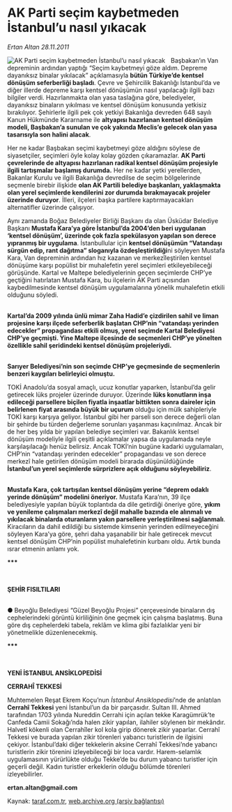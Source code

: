 # AK Parti seçim kaybetmeden İstanbul’u nasıl yıkacak

*Ertan Altan 28.11.2011*

<div class="yazi"><img align="left" alt="AK Parti seçim kaybetmeden İstanbul’u nasıl yıkacak" border="0" src="http://www.taraf.com.tr/fotoraflar/makaleler/ak-parti-secim-kaybetmeden-istanbul-u-nasil_4006_orijinal.jpg" style="border-right-width:10px; border-color:#FFFFFF"/><p>Başbakan’ın Van depreminin ardından yaptığı “Seçim kaybetmeyi göze aldım. Depreme dayanıksız binalar yıkılacak” açıklamasıyla <b>bütün Türkiye’de kentsel dönüşüm seferberliği başladı</b>. Çevre ve Şehircilik Bakanlığı İstanbul’da ve diğer illerde depreme karşı kentsel dönüşümün nasıl yapılacağı ilgili bazı bilgiler verdi. Hazırlanmakta olan yasa taslağına göre, belediyeler, dayanıksız binaların yıkılması ve kentsel dönüşüm konusunda yetkisiz bırakılıyor. Şehirlerle ilgili pek çok yetkiyi Bakanlığa devreden 648 sayılı Kanun Hükmünde Kararname ile <b>altyapısı hazırlanan kentsel dönüşüm modeli, Başbakan’a sunulan ve çok yakında Meclis’e gelecek olan yasa tasarısıyla son halini alacak</b>. </p>
<p>Her ne kadar Başbakan seçimi kaybetmeyi göze aldığını söylese de siyasetçiler, seçimleri öyle kolay kolay gözden çıkaramazlar. <b>AK Parti çevrelerinde de altyapısı hazırlanan radikal kentsel dönüşüm projesiyle ilgili tartışmalar başlamış durumda.</b> Her ne kadar yetki yerellerden, Bakanlar Kurulu ve ilgili Bakanlığa devredilse de seçim bölgelerinde seçmenle birebir ilişkide <b>olan AK Partili belediye başkanları, yaklaşmakta olan yerel seçimlerde kendilerini zor durumda bırakmayacak projeler üzerinde duruyor</b>. İlleri, ilçeleri başka partilere kaptırmayacakları alternatifler üzerinde çalışıyor.</p>
<p>Aynı zamanda Boğaz Belediyeler Birliği Başkanı da olan Üsküdar Belediye Başkanı <b>Mustafa Kara’ya göre İstanbul’da 2004’den beri uygulanan ‘kentsel dönüşüm’, üzerinde çok fazla spekülasyon yapılan son derece yıpranmış bir uygulama</b>. İstanbullular için <b>kentsel dönüşümün “Vatandaşı sürgün edip, rant dağıtma” sloganıyla özdeşleştirildiği</b>ni söyleyen Mustafa Kara, Van depreminin ardından hız kazanan ve merkezîleştirilen kentsel dönüşüme karşı popülist bir muhalefetin yerel seçimleri etkileyebileceği görüşünde. Kartal ve Maltepe belediyelerinin geçen seçimlerde CHP’ye geçtiğini hatırlatan Mustafa Kara, bu ilçelerin AK Parti açısından kaybedilmesinde kentsel dönüşüm uygulamalarına yönelik muhalefetin etkili olduğunu söyledi. </p>
<p><b><br/>Kartal’da 2009 yılında ünlü mimar Zaha Hadid’e çizdirilen sahil ve liman projesine karşı ilçede seferberlik başlatan CHP’nin “vatandaşı yerinden edecekler” propagandası etkili olmuş, yerel seçimde Kartal Belediyesi CHP’ye geçmişti. Yine Maltepe ilçesinde de seçmenleri CHP’ye yönelten özellikle sahil şeridindeki kentsel dönüşüm projeleriydi. </b></p>
<p><b><br/>Sarıyer Belediyesi’nin son seçimde CHP’ye geçmesinde de seçmenlerin benzeri kaygıları belirleyici olmuştu. </b></p>
<p>TOKİ Anadolu’da sosyal amaçlı, ucuz konutlar yaparken, İstanbul’da gelir getirecek lüks projeler üzerinde duruyor. Üzerinde <b>lüks konutların inşa edileceği parsellere biçilen fiyatla inşaatlar bittikten sonra daireler için belirlenen fiyat arasında büyük bir uçurum</b> olduğu için mülk sahipleriyle TOKİ karşı karşıya geliyor. İstanbul gibi her parseli son derece değerli olan bir şehirde bu türden değerleme sorunları yaşanması kaçınılmaz. Ancak bir de her beş yılda bir yapılan belediye seçimleri var. Bakanlık kentsel dönüşüm modeliyle ilgili çeşitli açıklamalar yapsa da uygulamada neyle karşılaşılacağı henüz belirsiz. Ancak TOKİ’nin bugüne kadarki uygulamaları, CHP’nin “vatandaşı yerinden edecekler” propagandası ve son derece merkezî hale getirilen dönüşüm modeli birarada düşünüldüğünde <b>İstanbul’un yerel seçimlerde sürprizlere açık olduğunu söyleyebiliriz</b>. </p>
<p><b><br/>Mustafa Kara, çok tartışılan kentsel dönüşüm yerine “deprem odaklı yerinde dönüşüm” modelini öneriyor.</b> Mustafa Kara’nın, 39 ilçe belediyesiyle yapılan büyük toplantıda da dile getirdiği öneriye göre, <b>yıkım ve yenileme çalışmaları merkezî değil mahalle bazında ele alınmalı ve yıkılacak binalarda oturanların yakın parsellere yerleştirilmesi sağlanmalı</b>. Kiracıların da dahil edildiği bu sistemde kimsenin yerinden edilmeyeceğini söyleyen Kara’ya göre, şehri daha yaşanabilir bir hale getirecek mevcut kentsel dönüşüm CHP’nin popülist muhalefetinin kurbanı oldu. Artık bunda ısrar etmenin anlamı yok.</p>
<p><b>***</b></p>
<p><b> </b></p>
<p><b>ŞEHİR FISILTILARI</b></p>
<p><b><br/>● </b>Beyoğlu Belediyesi “Güzel Beyoğlu Projesi” çerçevesinde binaların dış cephelerindeki görüntü kirliliğinin öne geçmek için çalışma başlatmış. Buna göre dış cephelerdeki tabela, reklâm ve klima gibi fazlalıklar yeni bir yönetmelikle düzenlenecekmiş.</p>
<p><b>***</b></p>
<p><b> </b></p>
<p><b>YENİ İSTANBUL ANSİKLOPEDİSİ</b></p>
<p><b>CERRAHÎ TEKKESİ</b></p>
<p>Muhtemelen Reşat Ekrem Koçu’nun <i>İstanbul Ansiklopedisi</i>’nde de anlatılan <b>Cerrahî Tekkesi</b> yeni İstanbul’un da bir parçasıdır. Sultan III. Ahmed tarafından 1703 yılında Nureddin Cerrahi için açılan tekke Karagümrük’te Canfeda Camii Sokağı’nda halen zikir yapılan, ilahiler söylenen bir mekândır. Halvetî kökenli olan Cerrahîler kol kola girip dönerek zikir yaparlar. Cerrahî Tekkesi ve burada yapılan zikir törenleri yabancı turistlerin de ilgisini çekiyor. İstanbul’daki diğer tekkelerin aksine Cerrahî Tekkesi’nde yabancı turistlerin zikir törenini izleyebileceği bir loca vardır. Harem-selamlık uygulamasının yürürlükte olduğu Tekke’de bu durum yabancı turistler için geçerli değil. Kadın turistler erkeklerin olduğu bölümde törenleri izleyebilirler.</p>
<p><b>ertan.altan@gmail.com</b></p>
</div>

Kaynak: [taraf.com.tr](http://www.taraf.com.tr/ertan-altan/makale-ak-parti-secim-kaybetmeden-istanbul-u-nasil.htm), [web.archive.org (arşiv bağlantısı)](http://web.archive.org/web/20131107015412/http://www.taraf.com.tr/ertan-altan/makale-ak-parti-secim-kaybetmeden-istanbul-u-nasil.htm)
